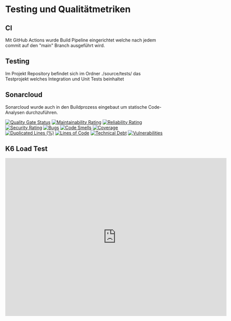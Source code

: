 Testing und Qualitätmetriken
========================

CI
-----------------------
Mit GitHub Actions wurde Build Pipeline eingerichtet welche nach jedem commit auf den "main" Branch ausgeführt wird.

Testing
-----------------------
Im Projekt Repository befindet sich im Ordner ./source/tests/ das Testprojekt welches Integration und Unit Tests beinhaltet

Sonarcloud
-----------------------

Sonarcloud wurde auch in den Buildprozess eingebaut um statische Code-Analysen durchzuführen.

[![Quality Gate Status](https://sonarcloud.io/api/project_badges/measure?project=ragi96_CarRent&metric=alert_status)](https://sonarcloud.io/dashboard?id=ragi96_CarRent)
[![Maintainability Rating](https://sonarcloud.io/api/project_badges/measure?project=ragi96_CarRent&metric=sqale_rating)](https://sonarcloud.io/dashboard?id=ragi96_CarRent)
[![Reliability Rating](https://sonarcloud.io/api/project_badges/measure?project=ragi96_CarRent&metric=reliability_rating)](https://sonarcloud.io/dashboard?id=ragi96_CarRent)
[![Security Rating](https://sonarcloud.io/api/project_badges/measure?project=ragi96_CarRent&metric=security_rating)](https://sonarcloud.io/dashboard?id=ragi96_CarRent)
[![Bugs](https://sonarcloud.io/api/project_badges/measure?project=ragi96_CarRent&metric=bugs)](https://sonarcloud.io/dashboard?id=ragi96_CarRent)
[![Code Smells](https://sonarcloud.io/api/project_badges/measure?project=ragi96_CarRent&metric=code_smells)](https://sonarcloud.io/dashboard?id=ragi96_CarRent)
[![Coverage](https://sonarcloud.io/api/project_badges/measure?project=ragi96_CarRent&metric=coverage)](https://sonarcloud.io/dashboard?id=ragi96_CarRent)
[![Duplicated Lines (%)](https://sonarcloud.io/api/project_badges/measure?project=ragi96_CarRent&metric=duplicated_lines_density)](https://sonarcloud.io/dashboard?id=ragi96_CarRent)
[![Lines of Code](https://sonarcloud.io/api/project_badges/measure?project=ragi96_CarRent&metric=ncloc)](https://sonarcloud.io/dashboard?id=ragi96_CarRent)
[![Technical Debt](https://sonarcloud.io/api/project_badges/measure?project=ragi96_CarRent&metric=sqale_index)](https://sonarcloud.io/dashboard?id=ragi96_CarRent)
[![Vulnerabilities](https://sonarcloud.io/api/project_badges/measure?project=ragi96_CarRent&metric=vulnerabilities)](https://sonarcloud.io/dashboard?id=ragi96_CarRent)

K6 Load Test
-----------------------
<iframe width=700, height=500 frameBorder=0 src="https://htmlpreview.github.io/?https://github.com/ragi96/CarRent/blob/main/artifacts/k6report.html"></iframe>